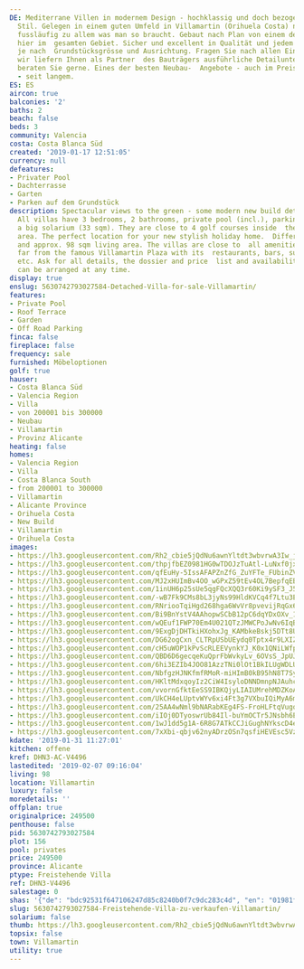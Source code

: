 ```yaml
---
DE: Mediterrane Villen in modernem Design - hochklassig und doch bezogen auf den ursprünglichen  kubisch-spanischen
  Stil. Gelegen in einem guten Umfeld in Villamartin (Orihuela Costa) nahe zum Meer  und
  fussläufig zu allem was man so braucht. Gebaut nach Plan von einem der besten Bauträger
  hier im  gesamten Gebiet. Sicher und excellent in Qualität und jedem Detail. Different
  je nach  Grundstücksgrösse und Ausrichtung. Fragen Sie nach allen Einzelheiten,
  wir liefern Ihnen als Partner  des Bauträgers ausführliche Detailunterlagen und
  beraten Sie gerne. Eines der besten Neubau-  Angebote - auch im Preis-Leistungsverhältnis
  - seit langem.
ES: ES
aircon: true
balconies: '2'
baths: 2
beach: false
beds: 3
community: Valencia
costa: Costa Blanca Süd
created: '2019-01-17 12:51:05'
currency: null
defeatures:
- Privater Pool
- Dachterrasse
- Garten
- Parken auf dem Grundstück
description: Spectacular views to the green - some modern new build detached  villas.
  All villas have 3 bedrooms, 2 bathrooms, private pool (incl.), parking  space, and
  a big solarium (33 sqm). They are close to 4 golf courses inside  the Villamartin
  area. The perfect location for your new stylish holiday home.  Different plot sizes
  and approx. 98 sqm living area. The villas are close to  all amenities, and not
  far from the famous Villamartin Plaza with its  restaurants, bars, supermarket,
  etc. Ask for all details, the dossier and price  list and availabilities etc. Viewings
  can be arranged at any time.
display: true
enslug: 5630742793027584-Detached-Villa-for-sale-Villamartin/
features:
- Private Pool
- Roof Terrace
- Garden
- Off Road Parking
finca: false
fireplace: false
frequency: sale
furnished: Möbeloptionen
golf: true
hauser:
- Costa Blanca Süd
- Valencia Region
- Villa
- von 200001 bis 300000
- Neubau
- Villamartin
- Provinz Alicante
heating: false
homes:
- Valencia Region
- Villa
- Costa Blanca South
- from 200001 to 300000
- Villamartin
- Alicante Province
- Orihuela Costa
- New Build
- Villamartin
- Orihuela Costa
images:
- https://lh3.googleusercontent.com/Rh2_cbie5jQdNu6awnYltdt3wbvrwA3Iw_jyos27bL1BnFuqsyDQ1DD9TxZlNyFkgbJN2dbDm46YA_lFwpGyDw=w640-rj-e30-l100
- https://lh3.googleusercontent.com/thpjfbEZ0981HG0wTDOJzTuAtl-LuNxf0jx1pZ8RmcKhbF7WEnkeh0uo7NsUa7AJTeeAZ2q4fPLMw0hAmHfi=w640-rj-e30-l100
- https://lh3.googleusercontent.com/qfEuHy-5IssAFAPZnZfG_ZuYFTe_FUbinZV8CkrCD0x8hZeIBJ6fTTSLPjyHhrHcW6tngf5Ici-Xt6OyrR57=w640-rj-e30-l100
- https://lh3.googleusercontent.com/MJ2xHUImBv4OO_wGPxZ59tEv4OL7BepfqEBS0I7OO1NH0cvFnGPjhOaQnRiYf1gIstZtWNOL3V2x6mo0RXc=w640-rj-e30-l100
- https://lh3.googleusercontent.com/1inUH6p25sUe5qgFQcXQQ3r60Ki9ySF3_J5nB9L60N3BHpjP8DvbbgmaE9XuHB0tiws8VwJ5yZu63PNqYL7N=w640-rj-e30-l100
- https://lh3.googleusercontent.com/-wB7Fk9CMs8bL3jyNs99HldKVCq4f7Ltu3ELQM0btHp5A5k6hN6srC52UUkIVRq5zoPRy5V5jeAcB_gdx8M=w640-rj-e30-l100
- https://lh3.googleusercontent.com/RNriooTqiHgd268hga6WvVr8pvevijRqGx6d168Izg_w9RI1-G25vRz0I_-dP5WesaC3WI7bFAi33ZP4b-_hnw=w640-rj-e30-l100
- https://lh3.googleusercontent.com/Bi9BnYstV4AAhopwSCbB12pC6dqYDxOXv_1odaKv93k8BOlvF_IH-EG9iNx-g3BfBS6tJTaVXZTdT8eW77eS=w640-rj-e30-l100
- https://lh3.googleusercontent.com/wQEuf1FWP70Em4U021QTzJMWCPoJwNv6IqBtZBIZjjeESCDLzeVXgS_GWCSyNiKnuPGn_57YB77cdnEafes=w640-rj-e30-l100
- https://lh3.googleusercontent.com/9ExgDjDHTkiHXohxJg_KAMbkeBskj5DTt8URFg3ncPH3jVXBRfj1PwJcUuqfyCNlSqnSCbUNWUPk8JGKBr0COw=w640-rj-e30-l100
- https://lh3.googleusercontent.com/DG62ogCxn_CLTRpUSbUEydq0Tptx4r9LXIZnYb9lqwBy1jLt7LEp8OcTcui8gm2j7oy0jnbQY-BOXgMbBkqe=w640-rj-e30-l100
- https://lh3.googleusercontent.com/cH5uWOP1kPvScRLEEVynkYJ_K0x1QNiLWfp8dXu4IWaEcm87wAEeooV40X2vo_BG5sJUZTyLrmwCb-rKkgEp=w640-rj-e30-l100
- https://lh3.googleusercontent.com/QBD6D6gecqeKuQprFbWvkyLv_6OVsS_JpUJ-DVzFRsBd9RGrgrM4DO_E9nbfztzXOlueYceRs-IU6InuSTwZlQ=w640-rj-e30-l100
- https://lh3.googleusercontent.com/6hi3EZIb4JOO81AzzTNi0lOt1BkILUgWDLUvkIGtBgwhmw9WBiNrBXHMUKiBoiFcEyeBozh1YqUXFAZzWGEZ=w640-rj-e30-l100
- https://lh3.googleusercontent.com/NbfgzHJNKfmfRMoR-miHImB0kB95hN8T7SycUfL7C8uIzq9GklLPwf0kgMI2muSllPoV4M0sPqX9YF4GkY0=w640-rj-e30-l100
- https://lh3.googleusercontent.com/HKltMdxqoyIz2CiW4IsyloDNNDmnpNJAuhckKEdtk2sh5CqemxTKAx_2nFD2fZ7ZQ-6gkAK82WonKzd10SkI=w640-rj-e30-l100
- https://lh3.googleusercontent.com/vvornGfktEeSS9IBKQjyLIAIUMrehMDZKoAl1YfSRHZdxZnu8kGoqPA-lYSPQDALJgJDl8G3t7wyDCh8TIiW=w640-rj-e30-l100
- https://lh3.googleusercontent.com/UkCH4eLUptvWYv6xi4Ft3g7VXbuIQiMyA6m8lmVRQ-BKiddVsWRzp3SafxYBsYJBnSVHubKreuNYkvFve8A6=w640-rj-e30-l100
- https://lh3.googleusercontent.com/25AA4wNml9bNARabKEg4FS-FroHLFtqVugqPphEeh96Uz7KvKVK0LcCceRB4cXVYXfDAwSs3Mgzs24ZWS_PE=w640-rj-e30-l100
- https://lh3.googleusercontent.com/iIOj0DTyoswrUb84Il-buYmOCTr5JNsbh6EwYG_TrQmjQyC7WPzLnISYbpYD2CxEcp8ImRmJf4YYum95uoSL=w640-rj-e30-l100
- https://lh3.googleusercontent.com/1wJ1dd5g1A-6R8G7ATkCCJiGughNYkscD4e84tKq5KVHPTEaIvMrhkcUOeIoOwaZ44sIsNlwtiE0CCxlXf8d=w640-rj-e30-l100
- https://lh3.googleusercontent.com/7xXbi-qbjv62nyADrzOSn7qsfiHEVEsc5VzddXg_9x_NwidIkWXn6ZGr_1aOPf_3VckyeHFj3Vnh0eWFT_pAhQ=w640-rj-e30-l100
kdate: '2019-01-31 11:27:01'
kitchen: offene
kref: DHN3-AC-V4496
lastedited: '2019-02-07 09:16:04'
living: 98
location: Villamartin
luxury: false
moredetails: ''
offplan: true
originalprice: 249500
penthouse: false
pid: 5630742793027584
plot: 156
pool: privates
price: 249500
province: Alicante
ptype: Freistehende Villa
ref: DHN3-V4496
salestage: 0
shas: '{"de": "bdc92531f647106247d85c8240b0f7c9dc283c4d", "en": "01981fa0f7d443025d6a462d0a96a0bb471b1b5f"}'
slug: 5630742793027584-Freistehende-Villa-zu-verkaufen-Villamartin/
solarium: false
thumb: https://lh3.googleusercontent.com/Rh2_cbie5jQdNu6awnYltdt3wbvrwA3Iw_jyos27bL1BnFuqsyDQ1DD9TxZlNyFkgbJN2dbDm46YA_lFwpGyDw=w400-h240-n-rj-e30-l100
topsix: false
town: Villamartin
utility: true
---
```

